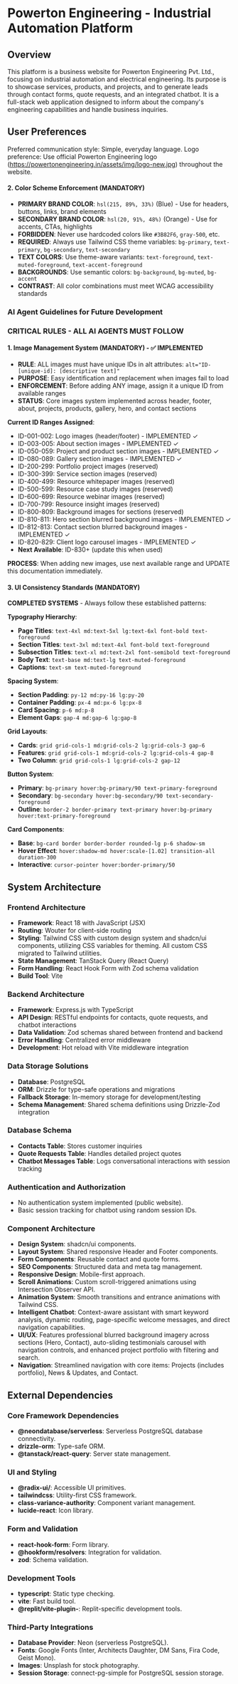 # Powerton Engineering - Industrial Automation Platform

## Overview

This platform is a business website for Powerton Engineering Pvt. Ltd., focusing on industrial automation and electrical engineering. Its purpose is to showcase services, products, and projects, and to generate leads through contact forms, quote requests, and an integrated chatbot. It is a full-stack web application designed to inform about the company's engineering capabilities and handle business inquiries.

## User Preferences

Preferred communication style: Simple, everyday language.
Logo preference: Use official Powerton Engineering logo (https://powertonengineering.in/assets/img/logo-new.jpg) throughout the website.
#### **2. Color Scheme Enforcement (MANDATORY)**
- **PRIMARY BRAND COLOR**: `hsl(215, 89%, 33%)` (Blue) - Use for headers, buttons, links, brand elements
- **SECONDARY BRAND COLOR**: `hsl(20, 91%, 48%)` (Orange) - Use for accents, CTAs, highlights
- **FORBIDDEN**: Never use hardcoded colors like `#3B82F6`, `gray-500`, etc.
- **REQUIRED**: Always use Tailwind CSS theme variables: `bg-primary`, `text-primary`, `bg-secondary`, `text-secondary`
- **TEXT COLORS**: Use theme-aware variants: `text-foreground`, `text-muted-foreground`, `text-accent-foreground`
- **BACKGROUNDS**: Use semantic colors: `bg-background`, `bg-muted`, `bg-accent`
- **CONTRAST**: All color combinations must meet WCAG accessibility standards

### AI Agent Guidelines for Future Development

### **CRITICAL RULES - ALL AI AGENTS MUST FOLLOW**

#### **1. Image Management System (MANDATORY) - ✅ IMPLEMENTED**
- **RULE**: ALL images must have unique IDs in alt attributes: `alt="ID-[unique-id]: [descriptive text]"`
- **PURPOSE**: Easy identification and replacement when images fail to load
- **ENFORCEMENT**: Before adding ANY image, assign it a unique ID from available ranges
- **STATUS**: Core images system implemented across header, footer, about, projects, products, gallery, hero, and contact sections

**Current ID Ranges Assigned**:
- ID-001-002: Logo images (header/footer) - IMPLEMENTED ✓
- ID-003-005: About section images - IMPLEMENTED ✓
- ID-050-059: Project and product section images - IMPLEMENTED ✓
- ID-080-089: Gallery section images - IMPLEMENTED ✓
- ID-200-299: Portfolio project images (reserved)
- ID-300-399: Service section images (reserved)
- ID-400-499: Resource whitepaper images (reserved)
- ID-500-599: Resource case study images (reserved)
- ID-600-699: Resource webinar images (reserved)
- ID-700-799: Resource insight images (reserved)
- ID-800-809: Background images for sections (reserved)
- ID-810-811: Hero section blurred background images - IMPLEMENTED ✓
- ID-812-813: Contact section blurred background images - IMPLEMENTED ✓
- ID-820-829: Client logo carousel images - IMPLEMENTED ✓
- **Next Available**: ID-830+ (update this when used)

**PROCESS**: When adding new images, use next available range and UPDATE this documentation immediately.

#### **3. UI Consistency Standards (MANDATORY)**

**COMPLETED SYSTEMS** - Always follow these established patterns:

**Typography Hierarchy**:
- **Page Titles**: `text-4xl md:text-5xl lg:text-6xl font-bold text-foreground`
- **Section Titles**: `text-3xl md:text-4xl font-bold text-foreground`
- **Subsection Titles**: `text-xl md:text-2xl font-semibold text-foreground`
- **Body Text**: `text-base md:text-lg text-muted-foreground`
- **Captions**: `text-sm text-muted-foreground`

**Spacing System**:
- **Section Padding**: `py-12 md:py-16 lg:py-20`
- **Container Padding**: `px-4 md:px-6 lg:px-8`
- **Card Spacing**: `p-6 md:p-8`
- **Element Gaps**: `gap-4 md:gap-6 lg:gap-8`

**Grid Layouts**:
- **Cards**: `grid grid-cols-1 md:grid-cols-2 lg:grid-cols-3 gap-6`
- **Features**: `grid grid-cols-1 md:grid-cols-2 lg:grid-cols-4 gap-8`
- **Two Column**: `grid grid-cols-1 lg:grid-cols-2 gap-12`

**Button System**:
- **Primary**: `bg-primary hover:bg-primary/90 text-primary-foreground`
- **Secondary**: `bg-secondary hover:bg-secondary/90 text-secondary-foreground`
- **Outline**: `border-2 border-primary text-primary hover:bg-primary hover:text-primary-foreground`

**Card Components**:
- **Base**: `bg-card border border-border rounded-lg p-6 shadow-sm`
- **Hover Effect**: `hover:shadow-md hover:scale-[1.02] transition-all duration-300`
- **Interactive**: `cursor-pointer hover:border-primary/50`

## System Architecture

### Frontend Architecture
- **Framework**: React 18 with JavaScript (JSX)
- **Routing**: Wouter for client-side routing
- **Styling**: Tailwind CSS with custom design system and shadcn/ui components, utilizing CSS variables for theming. All custom CSS migrated to Tailwind utilities.
- **State Management**: TanStack Query (React Query)
- **Form Handling**: React Hook Form with Zod schema validation
- **Build Tool**: Vite

### Backend Architecture
- **Framework**: Express.js with TypeScript
- **API Design**: RESTful endpoints for contacts, quote requests, and chatbot interactions
- **Data Validation**: Zod schemas shared between frontend and backend
- **Error Handling**: Centralized error middleware
- **Development**: Hot reload with Vite middleware integration

### Data Storage Solutions
- **Database**: PostgreSQL
- **ORM**: Drizzle for type-safe operations and migrations
- **Fallback Storage**: In-memory storage for development/testing
- **Schema Management**: Shared schema definitions using Drizzle-Zod integration

### Database Schema
- **Contacts Table**: Stores customer inquiries
- **Quote Requests Table**: Handles detailed project quotes
- **Chatbot Messages Table**: Logs conversational interactions with session tracking

### Authentication and Authorization
- No authentication system implemented (public website).
- Basic session tracking for chatbot using random session IDs.

### Component Architecture
- **Design System**: shadcn/ui components.
- **Layout System**: Shared responsive Header and Footer components.
- **Form Components**: Reusable contact and quote forms.
- **SEO Components**: Structured data and meta tag management.
- **Responsive Design**: Mobile-first approach.
- **Scroll Animations**: Custom scroll-triggered animations using Intersection Observer API.
- **Animation System**: Smooth transitions and entrance animations with Tailwind CSS.
- **Intelligent Chatbot**: Context-aware assistant with smart keyword analysis, dynamic routing, page-specific welcome messages, and direct navigation capabilities.
- **UI/UX**: Features professional blurred background imagery across sections (Hero, Contact), auto-sliding testimonials carousel with navigation controls, and enhanced project portfolio with filtering and search.
- **Navigation**: Streamlined navigation with core items: Projects (includes portfolio), News & Updates, and Contact.

## External Dependencies

### Core Framework Dependencies
- **@neondatabase/serverless**: Serverless PostgreSQL database connectivity.
- **drizzle-orm**: Type-safe ORM.
- **@tanstack/react-query**: Server state management.

### UI and Styling
- **@radix-ui/**: Accessible UI primitives.
- **tailwindcss**: Utility-first CSS framework.
- **class-variance-authority**: Component variant management.
- **lucide-react**: Icon library.

### Form and Validation
- **react-hook-form**: Form library.
- **@hookform/resolvers**: Integration for validation.
- **zod**: Schema validation.

### Development Tools
- **typescript**: Static type checking.
- **vite**: Fast build tool.
- **@replit/vite-plugin-**: Replit-specific development tools.

### Third-Party Integrations
- **Database Provider**: Neon (serverless PostgreSQL).
- **Fonts**: Google Fonts (Inter, Architects Daughter, DM Sans, Fira Code, Geist Mono).
- **Images**: Unsplash for stock photography.
- **Session Storage**: connect-pg-simple for PostgreSQL session storage.